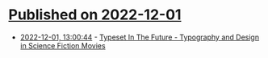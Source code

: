 # [Published on 2022-12-01](index.md)

* [2022-12-01, 13:00:44](https://lobste.rs/s/ujujgy/typeset_future_typography_design) - [Typeset In The Future - Typography and Design in Science Fiction Movies](https://typesetinthefuture.com/)
